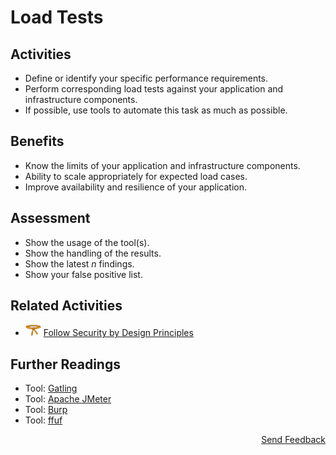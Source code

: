 # Load Tests

## Activities

- Define or identify your specific performance requirements.
- Perform corresponding load tests against your application and infrastructure components.
- If possible, use tools to automate this task as much as possible.

## Benefits

- Know the limits of your application and infrastructure components.
- Ability to scale appropriately for expected load cases.
- Improve availability and resilience of your application.

## Assessment

- Show the usage of the tool(s).
- Show the handling of the results.
- Show the latest *n* findings.
- Show your false positive list.

## Related Activities

- [<img src="https://raw.githubusercontent.com/AppSecure-nrw/security-belts/assets/belt-img/03_security-belt-orange.svg" width="25" />](#) [Follow Security by Design Principles](../orange/follow-security-by-design-principles.md)

## Further Readings

- Tool: [Gatling](https://gatling.io/)
- Tool: [Apache JMeter](https://jmeter.apache.org/)
- Tool: [Burp](https://portswigger.net/burp)
- Tool: [ffuf](https://github.com/ffuf/ffuf)

<p align="right"><a href="https://www.surveymonkey.de/r/MNWNVRB">Send Feedback</a></p>
